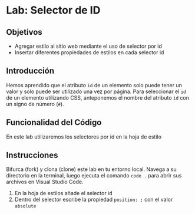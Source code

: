 # Lab: Selector de ID

## Objetivos
- Agregar estilo al sitio web mediante el uso de selector por id
- Insertar diferentes propiedades de estilos en cada selector id


## Introducción 
Hemos aprendido que el atributo `id` de un elemento solo puede tener un valor y solo puede ser utilizado una vez por página. Para seleccionar el `id` de un elemento utilizando CSS, anteponemos el nombre del atributo `id` con un signo de número (`#`).


## Funcionalidad del Código
En este lab utilizaremos los selectores por id en la hoja de estilo

## Instrucciones
Bifurca (fork) y clona (clone) este lab en tu entorno local. Navega a su directorio en la terminal, luego ejecuta el comando `code .` para abrir sus archivos en Visual Studio Code. 

1. En la hoja de estilos añade el selector id
2. Dentro del selector escribe la propiedad `position: ;` con el valor `absolute` 
